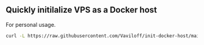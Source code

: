 ## Quickly initilalize VPS as a Docker host

For personal usage.

```sh
curl -L https://raw.githubusercontent.com/Vaviloff/init-docker-host/main/init.sh | bash
```
